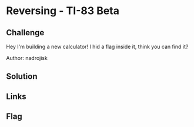 # Reversing - TI-83 Beta

## Challenge
Hey I'm building a new calculator! I hid a flag inside it, think you can find it?

Author: nadrojisk

## Solution

## Links

## Flag
```
```
